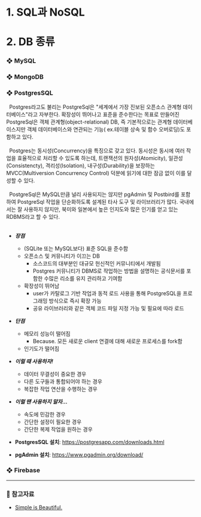 # 1. SQL과 NoSQL

# 2. DB 종류
### ❖ MySQL

### ❖ MongoDB

### ❖ PostgresSQL
&nbsp; Postgres라고도 불리는 PostgreSql은 "세계에서 가장 진보된 오픈소스 관계형 데이터베이스"라고 자부한다. 확장성이 뛰어나고 표준을 준수한다는 목표로 만들어진 PostgreSql은 객체 관계형(object-relational) DB, 즉 기본적으로는 관계형 데이터베이스지만 객체 데이터베이스와 연관되는 기능( ex.테이블 상속 및 함수 오버로딩)도 포함하고 있다.  
</br>
&nbsp; Postgres는 동시성(Concurrency)을 특징으로 갖고 있다. 동시성은 동시에 여러 작업을 효율적으로 처리할 수 있도록 하는데, 트랜잭션의 원자성(Atomicity), 일관성(Consistencty), 격리성(Isolation), 내구성(Durability)을 보장하는 MVCC(Multiversion Concurrency Control) 덕분에 읽기에 대한 잠금 없이 이를 달성할 수 있다.  
</br>
&nbsp; PostgreSql은 MySQL만큼 널리 사용되지는 않지만 pgAdmin 및 Postbird를 포함하여 PostgreSql 작업을 단순화하도록 설계된 타사 도구 및 라이브러리가 많다. 국내에서는 잘 사용하지 않지만, 북미와 일본에서 높은 인지도와 많은 인기를 얻고 있는 RDBMS라고 할 수 있다.  
</br>  

- ***장점***
    - (SQLite 또는 MySQL보다) 표준 SQL을 준수함
    - 오픈소스 및 커뮤니티가 이끄는 DB
        - 소스코드의 대부분인 대규모 헌신적인 커뮤니티에서 개발됨
        - Postgres 커뮤니티가 DBMS로 작업하는 방법을 설명하는 공식문서를 포함한 수많은 리소를 유지 관리하고 기여함
    - 확장성이 뛰어남
        - user가 카탈로그 기반 작업과 동적 로드 사용을 통해 PostgreSQL을 프로그래밍 방식으로 즉시 확장 가능
        - 공유 라이브러리와 같은 객체 코드 파일 지정 가능 및 필요에 따라 로드  

- ***단점***
    - 메모리 성능이 떨어짐
        - Because. 모든 새로운 client 연결에 대해 새로운 프로세스를 fork함
    - 인기도가 떨어짐  

- ***이럴 때 사용하자!***
    - 데이터 무결성이 중요한 경우
    - 다른 도구들과 통합되어야 하는 경우
    - 복잡한 작업 연산을 수행하는 경우
- ***이럴 땐 사용하지 말자...***
    - 속도에 민감한 경우
    - 간단한 설정이 필요한 경우
    - 간단한 복제 작업을 원하는 경우  

- **PostgresSQL 설치**: https://postgresapp.com/downloads.html
- **pgAdmin 설치**: https://www.pgadmin.org/download/


### ❖ Firebase


* * *

### 📝 참고자료
- [Simple is Beautiful.](https://smoh.tistory.com/370) 